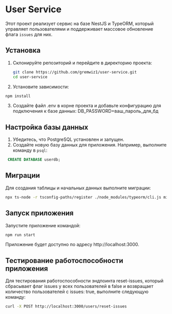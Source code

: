 # User Service

Этот проект реализует сервис на базе NestJS и TypeORM, который управляет пользователями и поддерживает массовое обновление флага `issues` для них.

## Установка

1. Склонируйте репозиторий и перейдите в директорию проекта:

   ```bash
   git clone https://github.com/gremwiz1/user-service.git
   cd user-service

2. Установите зависимости:

  ```bash
  npm install
  ```
3. Создайте файл .env в корне проекта и добавьте конфигурацию для подключения к базе данных:
DB_PASSWORD=ваш_пароль_для_бд

## Настройка базы данных

1. Убедитесь, что PostgreSQL установлен и запущен.
2. Создайте новую базу данных для приложения. Например, выполните команду в `psql`:

  ```sql
   CREATE DATABASE userdb;
  ```
## Миграции

Для создания таблицы и начальных данных выполните миграции:

  ```bash
  npx ts-node -r tsconfig-paths/register ./node_modules/typeorm/cli.js migration:run -d ./data-source.ts
  ```

## Запуск приложения
Запустите приложение командой:

```bash
npm run start
```
Приложение будет доступно по адресу http://localhost:3000.

## Тестирование работоспособности приложения
Для тестирования работоспособности эндпоинта reset-issues, который сбрасывает флаг issues у всех пользователей в false и возвращает количество пользователей с issues: true, выполните следующую команду:
```bash
curl -X POST http://localhost:3000/users/reset-issues
```
